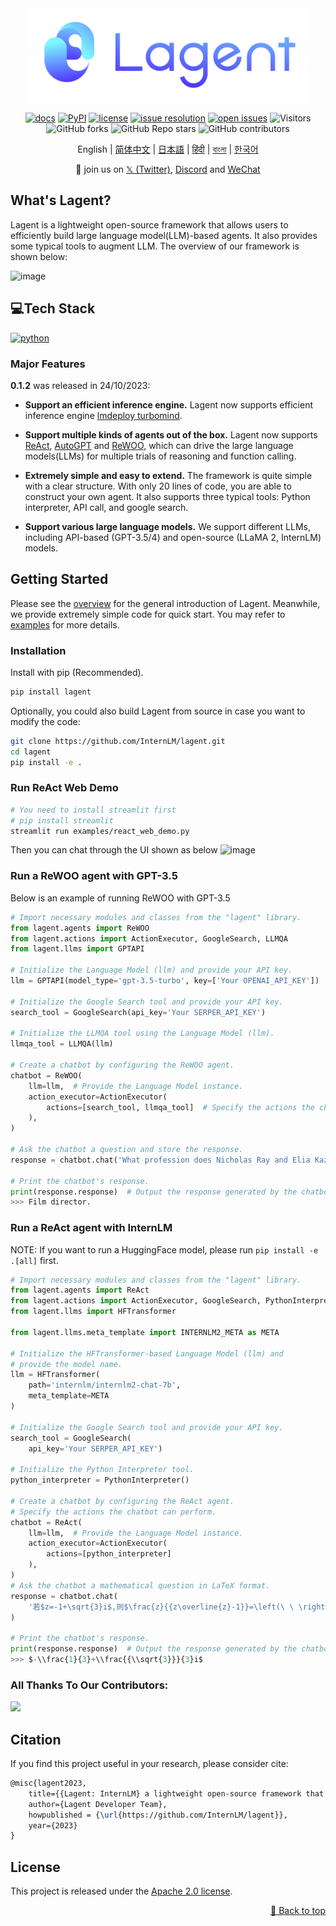 <div id="top"></div>
<div align="center">
  <img src="docs/imgs/lagent_logo.png" width="450"/>

[![docs](https://img.shields.io/badge/docs-latest-blue)](https://lagent.readthedocs.io/en/latest/)
[![PyPI](https://img.shields.io/pypi/v/lagent)](https://pypi.org/project/lagent)
[![license](https://img.shields.io/github/license/InternLM/lagent.svg)](https://github.com/InternLM/lagent/tree/main/LICENSE)
[![issue resolution](https://img.shields.io/github/issues-closed-raw/InternLM/lagent)](https://github.com/InternLM/lagent/issues)
[![open issues](https://img.shields.io/github/issues-raw/InternLM/lagent)](https://github.com/InternLM/lagent/issues)
![Visitors](https://api.visitorbadge.io/api/visitors?path=InternLM%2Flagent%20&countColor=%23263759&style=flat)
![GitHub forks](https://img.shields.io/github/forks/InternLM/lagent)
![GitHub Repo stars](https://img.shields.io/github/stars/InternLM/lagent)
![GitHub contributors](https://img.shields.io/github/contributors/InternLM/lagent)

English | [简体中文](README_zh-CN.md) | [日本語](README_ja_JP.md) | [हिंदी](README_in_HIN.md) | [বাংলা](README_in_beng.md) | [한국어](README_KR_Kr.md)

</div>

<p align="center">
    👋 join us on <a href="https://twitter.com/intern_lm" target="_blank">𝕏 (Twitter)</a>, <a href="https://discord.gg/xa29JuW87d" target="_blank">Discord</a> and <a href="https://r.vansin.top/?r=internwx" target="_blank">WeChat</a>
</p>

## What's Lagent?

Lagent is a lightweight open-source framework that allows users to efficiently build large language model(LLM)-based agents. It also provides some typical tools to augment LLM. The overview of our framework is shown below:

![image](https://github.com/InternLM/lagent/assets/24351120/cefc4145-2ad8-4f80-b88b-97c05d1b9d3e)

## 💻Tech Stack

<p>
  <a href="">
    <img src="https://img.shields.io/badge/Python-007ACC?style=for-the-badge&logo=python&logoColor=yellow" alt="python" />
  </a>

### Major Features

**0.1.2** was released in 24/10/2023:

- **Support an efficient inference engine.** Lagent now supports efficient inference engine [lmdeploy turbomind](https://github.com/InternLM/lmdeploy/tree/main).

- **Support multiple kinds of agents out of the box.** Lagent now supports [ReAct](https://arxiv.org/abs/2210.03629), [AutoGPT](https://github.com/Significant-Gravitas/Auto-GPT) and [ReWOO](https://arxiv.org/abs/2305.18323), which can drive the large language models(LLMs) for multiple trials of reasoning and function calling.

- **Extremely simple and easy to extend.** The framework is quite simple with a clear structure. With only 20 lines of code, you are able to construct your own agent. It also supports three typical tools: Python interpreter, API call, and google search.

- **Support various large language models.** We support different LLMs, including API-based (GPT-3.5/4) and open-source (LLaMA 2, InternLM) models.

## Getting Started

Please see the [overview](docs/en/get_started/overview.md) for the general introduction of Lagent. Meanwhile, we provide extremely simple code for quick start. You may refer to [examples](examples/) for more details.

### Installation

Install with pip (Recommended).

```bash
pip install lagent
```

Optionally, you could also build Lagent from source in case you want to modify the code:

```bash
git clone https://github.com/InternLM/lagent.git
cd lagent
pip install -e .
```

### Run ReAct Web Demo

```bash
# You need to install streamlit first
# pip install streamlit
streamlit run examples/react_web_demo.py
```

Then you can chat through the UI shown as below
![image](https://github.com/InternLM/lagent/assets/24622904/3aebb8b4-07d1-42a2-9da3-46080c556f68)

### Run a ReWOO agent with GPT-3.5

Below is an example of running ReWOO with GPT-3.5

```python
# Import necessary modules and classes from the "lagent" library.
from lagent.agents import ReWOO
from lagent.actions import ActionExecutor, GoogleSearch, LLMQA
from lagent.llms import GPTAPI

# Initialize the Language Model (llm) and provide your API key.
llm = GPTAPI(model_type='gpt-3.5-turbo', key=['Your OPENAI_API_KEY'])

# Initialize the Google Search tool and provide your API key.
search_tool = GoogleSearch(api_key='Your SERPER_API_KEY')

# Initialize the LLMQA tool using the Language Model (llm).
llmqa_tool = LLMQA(llm)

# Create a chatbot by configuring the ReWOO agent.
chatbot = ReWOO(
    llm=llm,  # Provide the Language Model instance.
    action_executor=ActionExecutor(
        actions=[search_tool, llmqa_tool]  # Specify the actions the chatbot can perform.
    ),
)

# Ask the chatbot a question and store the response.
response = chatbot.chat('What profession does Nicholas Ray and Elia Kazan have in common')

# Print the chatbot's response.
print(response.response)  # Output the response generated by the chatbot.
>>> Film director.
```

### Run a ReAct agent with InternLM

NOTE: If you want to run a HuggingFace model, please run `pip install -e .[all]` first.

```python
# Import necessary modules and classes from the "lagent" library.
from lagent.agents import ReAct
from lagent.actions import ActionExecutor, GoogleSearch, PythonInterpreter
from lagent.llms import HFTransformer

from lagent.llms.meta_template import INTERNLM2_META as META

# Initialize the HFTransformer-based Language Model (llm) and
# provide the model name.
llm = HFTransformer(
    path='internlm/internlm2-chat-7b',
    meta_template=META
)

# Initialize the Google Search tool and provide your API key.
search_tool = GoogleSearch(
    api_key='Your SERPER_API_KEY')

# Initialize the Python Interpreter tool.
python_interpreter = PythonInterpreter()

# Create a chatbot by configuring the ReAct agent.
# Specify the actions the chatbot can perform.
chatbot = ReAct(
    llm=llm,  # Provide the Language Model instance.
    action_executor=ActionExecutor(
        actions=[python_interpreter]
    ),
)
# Ask the chatbot a mathematical question in LaTeX format.
response = chatbot.chat(
    '若$z=-1+\sqrt{3}i$,则$\frac{z}{{z\overline{z}-1}}=\left(\ \ \right)$'
)

# Print the chatbot's response.
print(response.response)  # Output the response generated by the chatbot.
>>> $-\\frac{1}{3}+\\frac{{\\sqrt{3}}}{3}i$
```
### All Thanks To Our Contributors:
  <a href="https://github.com/InternLM/lagent/graphs/contributors">
  <img src="https://contrib.rocks/image?repo=InternLM/lagent" />
</a>

## Citation

If you find this project useful in your research, please consider cite:

```latex
@misc{lagent2023,
    title={{Lagent: InternLM} a lightweight open-source framework that allows users to efficiently build large language model(LLM)-based agents},
    author={Lagent Developer Team},
    howpublished = {\url{https://github.com/InternLM/lagent}},
    year={2023}
}
```

## License

This project is released under the [Apache 2.0 license](LICENSE).

<p align="right"><a href="#top">🔼 Back to top</a></p>
